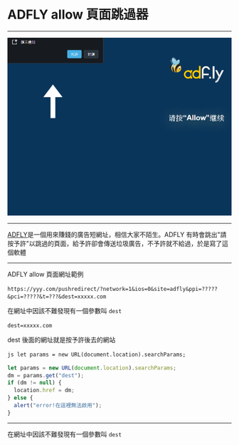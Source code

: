 # ADFLY allow 頁面跳過器

---

![adfly allow頁面](/articles/files/1.1.png)

---

[ADFLY](https://adf.ly)是一個用來賺錢的廣告短網址，相信大家不陌生。ADFLY 有時會跳出"請按予許"以跳過的頁面，給予許卻會傳送垃圾廣告，不予許就不給過，於是寫了這個軟體

---

ADFLY allow 頁面網址範例

`https://yyy.com/pushredirect/?network=1&ios=0&site=adfly&ppi=?????&pci=?????&t=???&dest=xxxxx.com`

在網址中因該不難發現有一個參數叫 `dest`

`dest=xxxxx.com`

dest 後面的網址就是按予許後去的網站

`js let params = new URL(document.location).searchParams;`

```js
let params = new URL(document.location).searchParams;
dm = params.get("dest");
if (dm != null) {
  location.href = dm;
} else {
  alert("error!在這裡無法啟用");
}
```

---

在網址中因該不難發現有一個參數叫 `dest`
